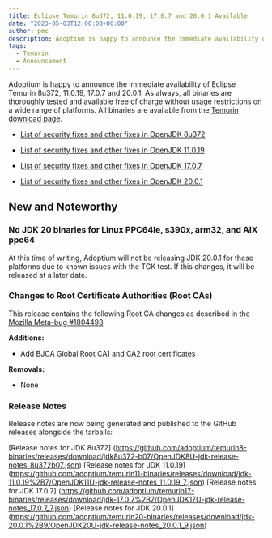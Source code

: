```yaml
---
title: Eclipse Temurin 8u372, 11.0.19, 17.0.7 and 20.0.1 Available
date: "2023-05-03T12:00:00+00:00"
author: pmc
description: Adoptium is happy to announce the immediate availability of Eclipse Temurin 8u372, 11.0.19, 17.0.7 and 20.0.1. As always, all binaries are thoroughly tested and available free of charge without usage restrictions on a wide range of platforms.
tags:
  - Temurin
  - Announcement
---
```


Adoptium is happy to announce the immediate availability of Eclipse Temurin 8u372, 11.0.19, 17.0.7 and 20.0.1. As always, all binaries are thoroughly tested and available free of charge without usage restrictions on a wide range of platforms. All binaries are available from the [Temurin download page](https://adoptium.net/temurin/releases).

* [List of security fixes and other fixes in OpenJDK 8u372](https://bugs.openjdk.org/browse/JDK-8306392?jql=project%20%3D%20JDK%20AND%20fixVersion%20%3D%20openjdk8u372)

* [List of security fixes and other fixes in OpenJDK 11.0.19](https://bugs.openjdk.org/browse/JDK-8304389?jql=project%20%3D%20JDK%20AND%20fixVersion%20%3D%2011.0.19)

* [List of security fixes and other fixes in OpenJDK 17.0.7](https://bugs.openjdk.org/browse/JDK-8305449?jql=project%20%3D%20JDK%20AND%20fixVersion%20%3D%2017.0.7)

* [List of security fixes and other fixes in OpenJDK 20.0.1](https://bugs.openjdk.org/browse/JDK-8304890?jql=project%20%3D%20JDK%20AND%20fixVersion%20%3D%2020.0.1)

## New and Noteworthy

### No JDK 20 binaries for Linux PPC64le, s390x, arm32, and AIX ppc64

At this time of writing, Adoptium will not be releasing JDK 20.0.1 for these platforms due to known issues with the TCK test. If this changes, it will be released at a later date.

### Changes to Root Certificate Authorities (Root CAs)

This release contains the following Root CA changes as described in the [Mozilla Meta-bug #1804498](https://bugzilla.mozilla.org/show_bug.cgi?id=1804498)

**Additions:**

* Add BJCA Global Root CA1 and CA2 root certificates

**Removals:**

* None

### Release Notes

Release notes are now being generated and published to the GitHub releases alongside the tarballs:

[Release notes for JDK 8u372] (https://github.com/adoptium/temurin8-binaries/releases/download/jdk8u372-b07/OpenJDK8U-jdk-release-notes_8u372b07.json)
[Release notes for JDK 11.0.19] (https://github.com/adoptium/temurin11-binaries/releases/download/jdk-11.0.19%2B7/OpenJDK11U-jdk-release-notes_11.0.19_7.json)
[Release notes for JDK 17.0.7] (https://github.com/adoptium/temurin17-binaries/releases/download/jdk-17.0.7%2B7/OpenJDK17U-jdk-release-notes_17.0.7_7.json)
[Release notes for JDK 20.0.1] (https://github.com/adoptium/temurin20-binaries/releases/download/jdk-20.0.1%2B9/OpenJDK20U-jdk-release-notes_20.0.1_9.json)
